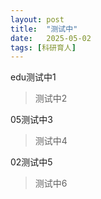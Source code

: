 ```yaml
---
layout: post
title:  "测试中"
date:   2025-05-02
tags: [科研育人]
---
```


edu测试中1

>测试中2

05测试中3

>测试中4

02测试中5

>测试中6
